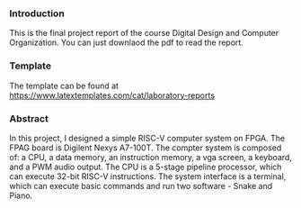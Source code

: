 ### Introduction

This is the final project report of the course Digital Design and Computer
Organization. You can just downlaod the pdf to read the report.

### Template

The template can be found at https://www.latextemplates.com/cat/laboratory-reports

### Abstract

In this project, I designed a simple RISC-V computer system on FPGA. The FPAG board
is Digilent Nexys A7-100T. The compter system is composed of: a CPU, a data memory,
an instruction memory, a vga screen, a keyboard, and a PWM audio output. The CPU is a
5-stage pipeline processor, which can execute 32-bit RISC-V instructions. The system
interface is a terminal, which can execute basic commands and run two software -
Snake and Piano.
